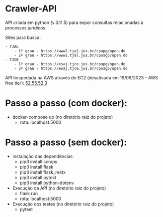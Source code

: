 
# Crawler-API

API criada em python (v.3.11.5) para expor consultas relacionadas à processos jurídicos. 

Sites para busca: 

    - TJAL
        - 1º grau - https://www2.tjal.jus.br/cpopg/open.do
        - 2º grau - https://www2.tjal.jus.br/cposg5/open.do
    - TJCE
        - 1º grau - https://esaj.tjce.jus.br/cpopg/open.do
        - 2º grau - https://esaj.tjce.jus.br/cposg5/open.do

API hospedada na AWS através do EC2 (desativada em 19/09/2023 - AWS free tier): [52.55.52.3](http://54.233.75.213/)

# Passo a passo (com docker):
- docker-compose up (no diretório raiz do projeto)
    - rota: localhost:5000

# Passo a passo (sem docker):
- Instalação das dependências: 
    - pip3 install scrapy
    - pip3 install flask
    - pip3 install flask_restx
    - pip3 install pytest
    - pip3 install python-dotenv
- Execução da API (no diretório raiz do projeto)
    - flask run
    - rota: localhost:5000
- Execução dos testes (no diretório raiz do projeto)
    - pytest
